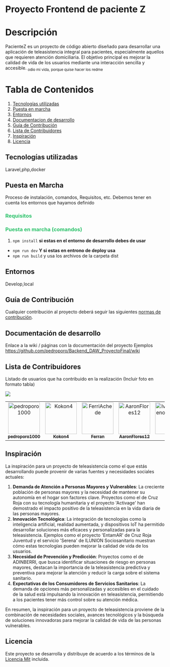 # Proyecto Frontend de paciente Z

# Descripción
PacienteZ es un proyecto de código abierto diseñado para desarrollar una aplicación de teleasistencia integral para pacientes, especialmente aquellos que requieren atención domiciliaria. El objetivo principal es mejorar la calidad de vida de los usuarios mediante una interacción sencilla y accesible.
<sub>odio mi vida, porque quise hacer los redme</sub>
# Tabla de Contenidos
1. [Tecnologías utilizadas](#built-with)
2. [Puesta en marcha](#puesta-en-marcha)
3. [Entornos](#entornos)
4. [Documentacion de desarrollo](#documentacion)
5. [Guía de Contribución](#guía-de-contribución)
6. [Lista de Contribuidores](#lista-de-contribuidores)
7. [Inspiración](#inspiración)
8. [Licencia](#licencia)
## Tecnologías utilizadas
Laravel,php,docker
## Puesta en Marcha
Proceso de instalación, comandos, Requisitos, etc. Debemos tener en cuenta los entornos que hayamos definido

### <font color="#2DC26B">Requisitos</font>

### <font color="#2DC26B">Puesta en marcha (comandos)</font>
1. `npm install`
**si estas en el entorno de desarrollo debes de usar**
-  `npm run dev`
**Y si estas en entrono de deploy usa**
- `npm run build`
y usa los archivos de la carpeta dist
## Entornos
Develop,local
## Guía de Contribución 
Cualquier contribución al proyecto deberá seguir las siguientes [normas de contribución](CONTRIBUTING.md).
## Documentación de desarrollo
Enlace a la wiki / páginas con la documentación del proyecto
Ejemplos https://github.com/pedroporo/Backend_DAW_ProyectoFinal/wiki

## Lista de Contribuidores
Listado de usuarios que ha contribuido en la realización (Incluir foto en formato tabla)

<a href="https://github.com/pedroporo/Frontend_DAW_ProyectoFinal/graphs/contributors">
  <img src="https://contrib.rocks/image?repo=pedroporo/Frontend_DAW_ProyectoFinal" />
</a>
<table>
  <tbody>
    <tr>
      <td align="center" valign="top" width="14.28%"><a href="https://github.com/pedroporo"><img src="https://avatars.githubusercontent.com/u/64787177?v=4?s=100" width="100px;" alt="pedroporo1000"/><br /><sub><b>pedroporo1000</b></sub></a><br /></td>
    <td align="center" valign="top" width="14.28%"><a href="https://github.com/Kokon4"><img src="https://avatars.githubusercontent.com/u/91149924?v=4?s=100" width="100px;" alt="Kokon4"/><br /><sub><b>Kokon4</b></sub></a><br /></td>
    <td align="center" valign="top" width="14.28%"><a href="https://github.com/FerriAchede"><img src="https://avatars.githubusercontent.com/u/152427942?v=4?s=100" width="100px;" alt="FerriAchede"/><br /><sub><b>Ferran</b></sub></a><br /></td>
    <td align="center" valign="top" width="14.28%"><a href="https://github.com/AaronFlores12"><img src="https://avatars.githubusercontent.com/u/150167366?v=4?s=100" width="100px;" alt="AaronFlores12"/><br /><sub><b>AaronFlores12</b></sub>
    <td align="center" valign="top" width="14.28%"><a href="https://github.com/IvanaPlamenovaMikinska"><img src="https://avatars.githubusercontent.com/u/118548766?v=4?s=100" width="100px;" alt="IvanaPlamenovaMikinska"/><br /><sub><b>Ivana</b></sub></a><br /></td>
    </tr>

  </tbody>
</table>

## Inspiración
La inspiración para un proyecto de teleasistencia como el que estás desarrollando puede provenir de varias fuentes y necesidades sociales actuales:

1. **Demanda de Atención a Personas Mayores y Vulnerables**: La creciente población de personas mayores y la necesidad de mantener su autonomía en el hogar son factores clave. Proyectos como el de Cruz Roja con su tecnología humanitaria y el proyecto 'Activage' han demostrado el impacto positivo de la teleasistencia en la vida diaria de las personas mayores.
2. **Innovación Tecnológica**: La integración de tecnologías como la inteligencia artificial, realidad aumentada, y dispositivos IoT ha permitido desarrollar soluciones más eficaces y personalizadas para la teleasistencia. Ejemplos como el proyecto 'EntamAR' de Cruz Roja Juventud y el servicio 'Serena' de ILUNION Sociosanitario muestran cómo estas tecnologías pueden mejorar la calidad de vida de los usuarios.
3. **Necesidad de Prevención y Predicción**: Proyectos como el de ADINBERRI, que busca identificar situaciones de riesgo en personas mayores, destacan la importancia de la teleasistencia predictiva y preventiva para mejorar la atención y reducir la carga sobre el sistema sanitario.
4. **Expectativas de los Consumidores de Servicios Sanitarios**: La demanda de opciones más personalizadas y accesibles en el cuidado de la salud está impulsando la innovación en teleasistencia, permitiendo a los pacientes tener más control sobre su atención médica.

En resumen, la inspiración para un proyecto de teleasistencia proviene de la combinación de necesidades sociales, avances tecnológicos y la búsqueda de soluciones innovadoras para mejorar la calidad de vida de las personas vulnerables.


## Licencia
Este proyecto se desarrolla y distribuye de acuerdo a los términos de la [Licencia Mit](LICENSE) incluida.
